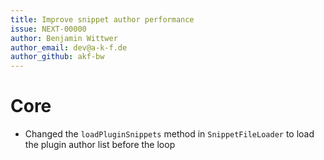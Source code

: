 ```yaml
---
title: Improve snippet author performance
issue: NEXT-00000
author: Benjamin Wittwer
author_email: dev@a-k-f.de
author_github: akf-bw
---
```

# Core
* Changed the `loadPluginSnippets` method in `SnippetFileLoader` to load the plugin author list before the loop
